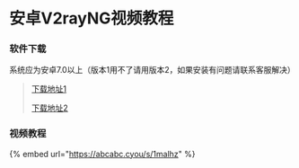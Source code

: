 # 安卓V2rayNG视频教程

### 软件下载

系统应为安卓7.0以上（版本1用不了请用版本2，如果安装有问题请联系客服解决）

> [下载地址1](https://cloud.abcabc.cyou/alibaba/Cross%20Firewalls/V2rayNG/v2fly.apk)
>
> [下载地址2](https://airnet.lanzoui.com/iIlE7okx4wd)

### 视频教程

{% embed url="https://abcabc.cyou/s/1malhz" %}

